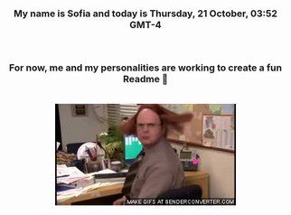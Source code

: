 


<div align="center">
<h3 >My name is Sofia and today is Thursday, 21 October, 03:52 GMT-4</h3><br>
<h3 >For now, me and my personalities are working to create a fun Readme 👋
</h3><br>
<img src='img/dwight.gif' alt='working...'/>
</div>

